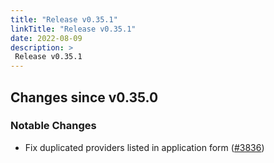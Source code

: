 ```yaml
---
title: "Release v0.35.1"
linkTitle: "Release v0.35.1"
date: 2022-08-09
description: >
 Release v0.35.1
---
```


## Changes since v0.35.0

### Notable Changes

* Fix duplicated providers listed in application form ([#3836](https://github.com/pipe-cd/pipecd/pull/3836))
